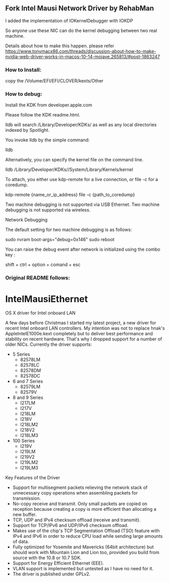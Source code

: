 ## Fork Intel Mausi Network Driver by RehabMan

I added the implementation of IOKernelDebugger with IOKDP

So anyone use these NIC  can do the kernel debugging between  two real machine. 

Details about how to make this happen. please refer https://www.tonymacx86.com/threads/discussion-about-how-to-make-nvidia-web-driver-works-in-macos-10-14-mojave.265813/#post-1863247




### How to Install:
 copy the /Volume/EFI/EFI/CLOVER/kexts/Other


### How to debug:

Install the KDK from developer.apple.com

Please follow the KDK readme.html. 

lldb will search /Library/Developer/KDKs/ as well as any local directories indexed by Spotlight.

You invoke lldb by the simple command:

lldb

Alternatively, you can specify the kernel file on the command line.

lldb /Library/Developer/KDKs/<KDK Version>/System/Library/Kernels/kernel

To attach, you either use kdp-remote for a live connection, or file -c for a coredump.

kdp-remote {name_or_ip_address}
file -c {path_to_coredump}

Two machine debugging is not supported via USB Ethernet.
Two machine debugging is not supported via wireless.

Network Debugging

The default setting for two machine debugging is as follows:

sudo nvram boot-args="debug=0x146"
sudo reboot



You can raise the debug event after network is initialized using the combo key :

shift + ctrl + option + comand + esc




### Original README follows:

# IntelMausiEthernet
OS X driver for Intel onboard LAN

A few days before Christmas I started my latest project, a new driver for recent Intel onboard LAN controllers. My intention was not to replace hnak's AppleIntelE1000e.kext completely but to deliver best performance and stability on recent hardware. That's why I dropped support for a number of older NICs. Currently the driver supports:
 
- 5 Series
  - 82578LM
  - 82578LC
  - 82578DM
  - 82578DC
- 6 and 7 Series
  - 82579LM
  - 82579V
- 8 and 9 Series
  - I217LM
  - I217V
  - I218LM
  - I218V
  - I218LM2
  - I218V2
  - I218LM3
- 100 Series
  - I219V
  - I219LM
  - I219V2
  - I219LM2
  - I219LM3

Key Features of the Driver
- Support for multisegment packets relieving the network stack of unnecessary copy operations when assembling packets for transmission.
- No-copy receive and transmit. Only small packets are copied on reception because creating a copy is more efficient than allocating a new buffer.
- TCP, UDP and IPv4 checksum offload (receive and transmit).
- Support for TCP/IPv6 and UDP/IPv6 checksum offload.
- Makes use of the chip's TCP Segmentation Offload (TSO) feature with IPv4 and IPv6 in order to reduce CPU load while sending large amounts of data.
- Fully optimized for Yosemite and Mavericks (64bit architecture) but should work with Mountain Lion and Lion too, provided you build from source with the 10.8 or 10.7 SDK.
- Support for Energy Efficient Ethernet (EEE).
- VLAN support is implemented but untested as I have no need for it.
- The driver is published under GPLv2.
